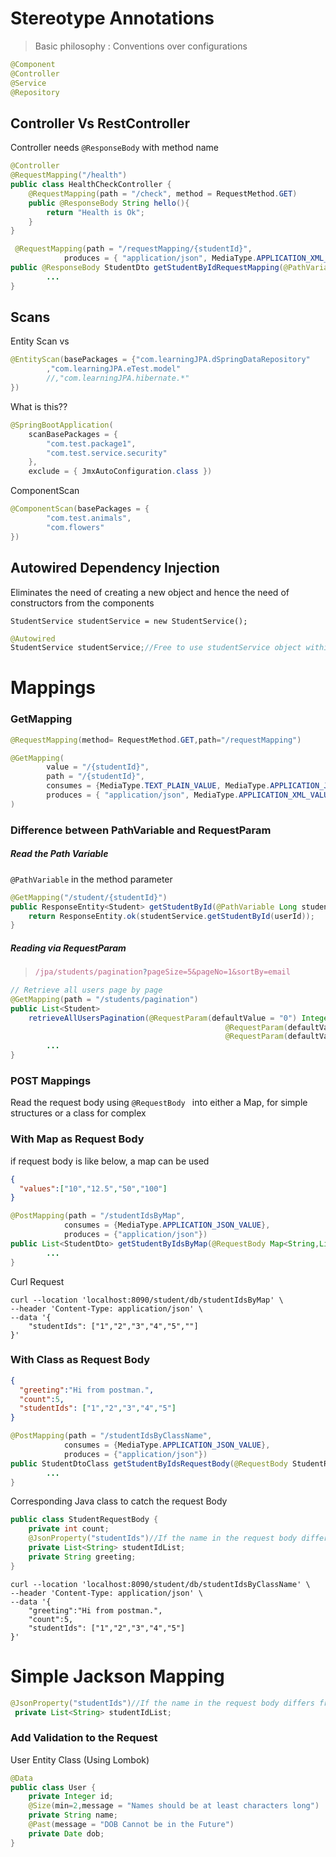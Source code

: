 # Stereotype Annotations

> Basic philosophy : Conventions over configurations

```java
@Component 
@Controller 
@Service
@Repository
```

## Controller Vs RestController

Controller needs `@ResponseBody` with method name
```java
@Controller
@RequestMapping("/health")
public class HealthCheckController {
    @RequestMapping(path = "/check", method = RequestMethod.GET)
    public @ResponseBody String hello(){
        return "Health is Ok";
    }
}
```

```java
 @RequestMapping(path = "/requestMapping/{studentId}",
            produces = { "application/json", MediaType.APPLICATION_XML_VALUE,  MediaType.APPLICATION_PDF_VALUE})
public @ResponseBody StudentDto getStudentByIdRequestMapping(@PathVariable String studentId){
        ...
}
```

## Scans

Entity Scan vs

```java
@EntityScan(basePackages = {"com.learningJPA.dSpringDataRepository"
        ,"com.learningJPA.eTest.model"
        //,"com.learningJPA.hibernate.*"
}) 
```

What is this??
```java
@SpringBootApplication(
    scanBasePackages = {
        "com.test.package1",
        "com.test.service.security"
    },
    exclude = { JmxAutoConfiguration.class })
```

ComponentScan

```java
@ComponentScan(basePackages = {
        "com.test.animals", 
        "com.flowers"
})
```

## Autowired Dependency Injection

Eliminates the need of creating a new object and hence the need of constructors from the components

`StudentService studentService = new StudentService();`
```java
@Autowired
StudentService studentService;//Free to use studentService object within the class anywhere
```

# Mappings

### GetMapping

```java
@RequestMapping(method= RequestMethod.GET,path="/requestMapping")
```

```java
@GetMapping(
        value = "/{studentId}", 
        path = "/{studentId}",
        consumes = {MediaType.TEXT_PLAIN_VALUE, MediaType.APPLICATION_JSON_VALUE},
        produces = { "application/json", MediaType.APPLICATION_XML_VALUE, MediaType.APPLICATION_PDF_VALUE}
)
```

### Difference between PathVariable and RequestParam


##### Read the Path Variable

`@PathVariable` in the method parameter

```java
@GetMapping("/student/{studentId}")
public ResponseEntity<Student> getStudentById(@PathVariable Long studentId) {
    return ResponseEntity.ok(studentService.getStudentById(userId));
}
```

##### Reading via RequestParam

> ```javascript
> /jpa/students/pagination?pageSize=5&pageNo=1&sortBy=email
> ```

```java
// Retrieve all users page by page
@GetMapping(path = "/students/pagination")
public List<Student> 
    retrieveAllUsersPagination(@RequestParam(defaultValue = "0") Integer pageNo,
                                                @RequestParam(defaultValue = "10") Integer pageSize,
                                                @RequestParam(defaultValue = "id") String sortBy) {
        ...
}
```

### POST Mappings

Read the request body using `@RequestBody ` into either a Map, for simple structures or a class for complex

### With Map as Request Body

if request body is like below, a map can be used
```json
{
  "values":["10","12.5","50","100"]
}
```

```java
@PostMapping(path = "/studentIdsByMap",
            consumes = {MediaType.APPLICATION_JSON_VALUE},
            produces = {"application/json"})
public List<StudentDto> getStudentByIdsByMap(@RequestBody Map<String,List<Integer>> mapStudentIds){
        ...
}
```

Curl Request

```shell
curl --location 'localhost:8090/student/db/studentIdsByMap' \
--header 'Content-Type: application/json' \
--data '{
    "studentIds": ["1","2","3","4","5",""]
}'
```


### With Class as Request Body

```json
{
  "greeting":"Hi from postman.",
  "count":5,
  "studentIds": ["1","2","3","4","5"]
}
```

```java
@PostMapping(path = "/studentIdsByClassName",
            consumes = {MediaType.APPLICATION_JSON_VALUE},
            produces = {"application/json"})
public StudentDtoClass getStudentByIdsRequestBody(@RequestBody StudentRequestBody studentRequestBody){
        ...
}
```
Corresponding Java class to catch the request Body

```java
public class StudentRequestBody {
    private int count;
    @JsonProperty("studentIds")//If the name in the request body differs from variable name
    private List<String> studentIdList;
    private String greeting;
}
```

```shell
curl --location 'localhost:8090/student/db/studentIdsByClassName' \
--header 'Content-Type: application/json' \
--data '{
    "greeting":"Hi from postman.",
    "count":5,
    "studentIds": ["1","2","3","4","5"]
}'
```

# Simple Jackson Mapping

```java
@JsonProperty("studentIds")//If the name in the request body differs from variable name
 private List<String> studentIdList;
```


### Add Validation to the Request

User Entity Class (Using Lombok)
```java
@Data
public class User {
	private Integer id;
	@Size(min=2,message = "Names should be at least characters long")
	private String name;
	@Past(message = "DOB Cannot be in the Future")
	private Date dob;
}
```